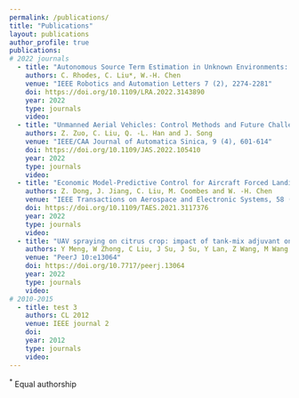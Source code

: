 ```yaml
---
permalink: /publications/
title: "Publications"
layout: publications
author_profile: true
publications:
# 2022 journals
  - title: "Autonomous Source Term Estimation in Unknown Environments: From a Dual Control Concept to UAV Deployment"
    authors: C. Rhodes, C. Liu*, W.-H. Chen
    venue: "IEEE Robotics and Automation Letters 7 (2), 2274-2281"
    doi: https://doi.org/10.1109/LRA.2022.3143890
    year: 2022
    type: journals
    video: 
  - title: "Unmanned Aerial Vehicles: Control Methods and Future Challenges"
    authors: Z. Zuo, C. Liu, Q. -L. Han and J. Song
    venue: "IEEE/CAA Journal of Automatica Sinica, 9 (4), 601-614"
    doi: https://doi.org/10.1109/JAS.2022.105410
    year: 2022
    type: journals
    video: 
  - title: "Economic Model-Predictive Control for Aircraft Forced Landing: Framework and Two-Level Implementation"
    authors: Z. Dong, J. Jiang, C. Liu, M. Coombes and W. -H. Chen
    venue: "IEEE Transactions on Aerospace and Electronic Systems, 58 (2), 1119-1132"
    doi: https://doi.org/10.1109/TAES.2021.3117376
    year: 2022
    type: journals
    video: 
  - title: "UAV spraying on citrus crop: impact of tank-mix adjuvant on the contact angle and droplet distribution"
    authors: Y Meng, W Zhong, C Liu, J Su, J Su, Y Lan, Z Wang, M Wang
    venue: "PeerJ 10:e13064"
    doi: https://doi.org/10.7717/peerj.13064
    year: 2022
    type: journals
    video: 
# 2010-2015
  - title: test 3
    authors: CL 2012
    venue: IEEE journal 2
    doi: 
    year: 2012
    type: journals
    video: 
---
```




<sup>*</sup> Equal authorship
